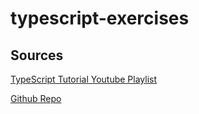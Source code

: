 # typescript-exercises

## Sources
[TypeScript Tutorial Youtube Playlist](https://www.youtube.com/watch?v=2pZmKW9-I_k&list=PL4cUxeGkcC9gUgr39Q_yD6v-bSyMwKPUI&index=1)

[Github Repo](https://github.com/iamshaunjp/typescript-tutorial)
